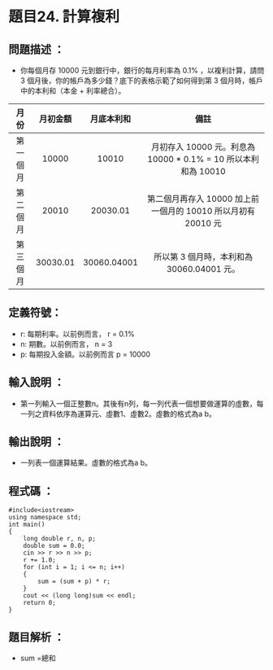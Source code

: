 # 題目24. 計算複利

## 問題描述 ：
* 你每個月存 10000 元到銀行中，銀行的每月利率為 0.1% ，以複利計算，請問 3 個月後，你的帳戶為多少錢？底下的表格示範了如何得到第 3 個月時，帳戶中的本利和（本金 + 利率總合）。

|   月份  | 月初金額 | 月底本利和 | 備註 |
| :-----: | :-----: | :-------: | :--: |
| 第一個月 |  10000  | 	 10010   |月初存入 10000 元。利息為 10000 * 0.1% = 10 所以本利和為 10010|
| 第二個月 |  20010  | 20030.01  |第二個月再存入 10000 加上前一個月的 10010 所以月初有 20010 元 |
| 第三個月 |30030.01 |30060.04001|所以第 3 個月時，本利和為 30060.04001 元。|
## 定義符號：

* r: 每期利率。以前例而言， r = 0.1%
* n: 期數。以前例而言， n = 3
* p: 每期投入金額。以前例而言 p = 10000

## 輸入說明 ：

* 第一列輸入一個正整數n。其後有n列，每一列代表一個想要做運算的虛數，每一列之資料依序為運算元、虛數1、虛數2。虛數的格式為a b。

## 輸出說明 ：

* 一列表一個運算結果。虛數的格式為a b。

## 程式碼 ：

    #include<iostream>    
    using namespace std;   
    int main()  
    {  
        long double r, n, p;  
        double sum = 0.0;
        cin >> r >> n >> p;  
        r += 1.0;  
        for (int i = 1; i <= n; i++) 
        {  
            sum = (sum + p) * r;  
        }  
        cout << (long long)sum << endl;    
        return 0;  
    }  
## 題目解析 ：  
* sum =總和
